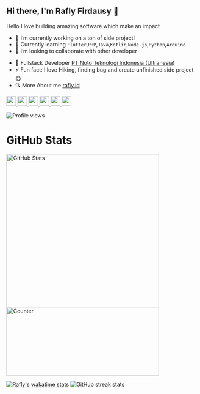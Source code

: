 ## Hi there, I'm Rafly Firdausy 👋

Hello I love building amazing software which make an impact 

- 🌱  I’m currently working on a ton of side project!
- 🔭  Currently learning `Flutter`,`PHP`,`Java`,`Kotlin`,`Node.js`,`Python`,`Arduino`
- 👯  I’m looking to collaborate with other developer
<!-- - 🧱  Senior Programmer [Dinkominfo Kab Banyumas](https://www.banyumaskab.go.id/) -->
- 🥡  Fullstack Developer [PT Noto Teknologi Indonesia (Ultranesia)](https://ultranesia.com/)
- ⚡  Fun fact: I love Hiking, finding bug and create unfinished side project 😋
- 🔍  More About me  [rafly.id](https://rafly.id/)

<p>
  <a href="https://linkedin.com/in/rafli-firdausy/">
    <img src="https://img.shields.io/badge/linkedin-%230077B5.svg?&style=for-the-badge&logo=linkedin&logoColor=white" height=25>
  </a> 
  <a href="https://twitter.com/rafly_firdausy">
    <img src="https://img.shields.io/badge/twitter-%231DA1F2.svg?&style=for-the-badge&logo=twitter&logoColor=white" height=25>
  </a>   
  <a href="https://facebook.com/Rafly.Firdausy/">
    <img src="https://img.shields.io/badge/Facebook-1877F2?style=for-the-badge&logo=facebook&logoColor=white" height=25>
  </a>
  <a href="https://instagram.com/rafly_firdausy/">
    <img src="https://img.shields.io/badge/instagram-%23E4405F.svg?&style=for-the-badge&logo=instagram&logoColor=white" height=25>
  </a> 
  <a href="https://tiktok.com/@rafly_firdausy">
    <img src="https://img.shields.io/badge/TikTok-000000?style=for-the-badge&logo=tiktok&logoColor=white" height=25>
  </a>
  <a href="https://github.com/raflyfirdausy/">
    <img src="https://img.shields.io/badge/GitHub-100000?style=for-the-badge&logo=github&logoColor=white" height=25>
  </a>
</p>

![Profile views](https://gpvc.arturio.dev/raflyfirdausy)  

<h1>GitHub Stats</h1>
<span>
  <img src="https://github-readme-stats.vercel.app/api?username=raflyfirdausy&count_private=true&show_icons=true&theme=radical&show_owner=true" alt="GitHub Stats" width=400></span>
<span>
<img src="https://github-readme-stats.vercel.app/api/top-langs/?username=raflyfirdausy&layout=compact&count_private=true&hide=html,css,&langs_count=8" alt="Counter" width=400 height=180>
</span>

[![Rafly's wakatime stats](https://github-readme-stats.vercel.app/api/wakatime?username=rafly_firdausy)](https://github.com/raflyfirdausy/raflyfirdausy) 
![GitHub streak stats](https://github-readme-streak-stats.herokuapp.com/?user=raflyfirdausy)  
<!-- ![GitHub Activity Graph](https://activity-graph.herokuapp.com/graph?username=raflyfirdausy) -->

